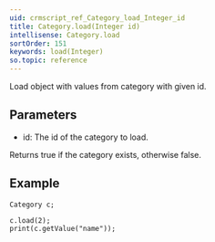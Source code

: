 ```yaml
---
uid: crmscript_ref_Category_load_Integer_id
title: Category.load(Integer id)
intellisense: Category.load
sortOrder: 151
keywords: load(Integer)
so.topic: reference
---
```


Load object with values from category with given id.



## Parameters


 - id: The id of the category to load.


Returns true if the category exists, otherwise false.



## Example


    Category c;
    
    c.load(2);
    print(c.getValue("name"));


